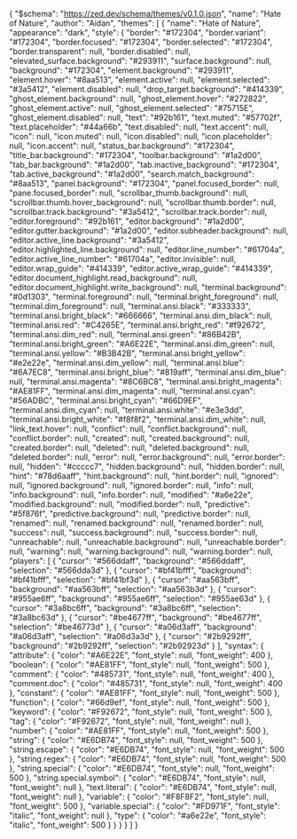 
{
  "$schema": "https://zed.dev/schema/themes/v0.1.0.json",
  "name": "Hate of Nature",
  "author": "Aidan",
  "themes": [
    {
      "name": "Hate of Nature",
      "appearance": "dark",
      "style": {
        "border": "#172304",
        "border.variant": "#172304",
        "border.focused": "#172304",
        "border.selected": "#172304",
        "border.transparent": null,
        "border.disabled": null,
        "elevated_surface.background": "#293911",
        "surface.background": null,
        "background": "#172304",
        "element.background": "#293911",
        "element.hover": "#8aa513",
        "element.active": null,
        "element.selected": "#3a5412",
        "element.disabled": null,
        "drop_target.background": "#414339",
        "ghost_element.background": null,
        "ghost_element.hover": "#272822",
        "ghost_element.active": null,
        "ghost_element.selected": "#75715E",
        "ghost_element.disabled": null,
        "text": "#92b161",
        "text.muted": "#57702f",
        "text.placeholder": "#44a66b",
        "text.disabled": null,
        "text.accent": null,
        "icon": null,
        "icon.muted": null,
        "icon.disabled": null,
        "icon.placeholder": null,
        "icon.accent": null,
        "status_bar.background": "#172304",
        "title_bar.background": "#172304",
        "toolbar.background": "#1a2d00",
        "tab_bar.background": "#1a2d00",
        "tab.inactive_background": "#172304",
        "tab.active_background": "#1a2d00",
        "search.match_background": "#8aa513",
        "panel.background": "#172304",
        "panel.focused_border": null,
        "pane.focused_border": null,
        "scrollbar_thumb.background": null,
        "scrollbar.thumb.hover_background": null,
        "scrollbar.thumb.border": null,
        "scrollbar.track.background": "#3a5412",
        "scrollbar.track.border": null,
        "editor.foreground": "#92b161",
        "editor.background": "#1a2d00",
        "editor.gutter.background": "#1a2d00",
        "editor.subheader.background": null,
        "editor.active_line.background": "#3a5412",
        "editor.highlighted_line.background": null,
        "editor.line_number": "#61704a",
        "editor.active_line_number": "#61704a",
        "editor.invisible": null,
        "editor.wrap_guide": "#414339",
        "editor.active_wrap_guide": "#414339",
        "editor.document_highlight.read_background": null,
        "editor.document_highlight.write_background": null,
        "terminal.background": "#0d1303",
        "terminal.foreground": null,
        "terminal.bright_foreground": null,
        "terminal.dim_foreground": null,
        "terminal.ansi.black": "#333333",
        "terminal.ansi.bright_black": "#666666",
        "terminal.ansi.dim_black": null,
        "terminal.ansi.red": "#C4265E",
        "terminal.ansi.bright_red": "#f92672",
        "terminal.ansi.dim_red": null,
        "terminal.ansi.green": "#86B42B",
        "terminal.ansi.bright_green": "#A6E22E",
        "terminal.ansi.dim_green": null,
        "terminal.ansi.yellow": "#B3B42B",
        "terminal.ansi.bright_yellow": "#e2e22e",
        "terminal.ansi.dim_yellow": null,
        "terminal.ansi.blue": "#6A7EC8",
        "terminal.ansi.bright_blue": "#819aff",
        "terminal.ansi.dim_blue": null,
        "terminal.ansi.magenta": "#8C6BC8",
        "terminal.ansi.bright_magenta": "#AE81FF",
        "terminal.ansi.dim_magenta": null,
        "terminal.ansi.cyan": "#56ADBC",
        "terminal.ansi.bright_cyan": "#66D9EF",
        "terminal.ansi.dim_cyan": null,
        "terminal.ansi.white": "#e3e3dd",
        "terminal.ansi.bright_white": "#f8f8f2",
        "terminal.ansi.dim_white": null,
        "link_text.hover": null,
        "conflict": null,
        "conflict.background": null,
        "conflict.border": null,
        "created": null,
        "created.background": null,
        "created.border": null,
        "deleted": null,
        "deleted.background": null,
        "deleted.border": null,
        "error": null,
        "error.background": null,
        "error.border": null,
        "hidden": "#ccccc7",
        "hidden.background": null,
        "hidden.border": null,
        "hint": "#78d6aaff",
        "hint.background": null,
        "hint.border": null,
        "ignored": null,
        "ignored.background": null,
        "ignored.border": null,
        "info": null,
        "info.background": null,
        "info.border": null,
        "modified": "#a6e22e",
        "modified.background": null,
        "modified.border": null,
        "predictive": "#5f876f",
        "predictive.background": null,
        "predictive.border": null,
        "renamed": null,
        "renamed.background": null,
        "renamed.border": null,
        "success": null,
        "success.background": null,
        "success.border": null,
        "unreachable": null,
        "unreachable.background": null,
        "unreachable.border": null,
        "warning": null,
        "warning.background": null,
        "warning.border": null,
        "players": [
          {
            "cursor": "#566ddaff",
            "background": "#566ddaff",
            "selection": "#566dda3d"
          },
          {
            "cursor": "#bf41bfff",
            "background": "#bf41bfff",
            "selection": "#bf41bf3d"
          },
          {
            "cursor": "#aa563bff",
            "background": "#aa563bff",
            "selection": "#aa563b3d"
          },
          {
            "cursor": "#955ae6ff",
            "background": "#955ae6ff",
            "selection": "#955ae63d"
          },
          {
            "cursor": "#3a8bc6ff",
            "background": "#3a8bc6ff",
            "selection": "#3a8bc63d"
          },
          {
            "cursor": "#be4677ff",
            "background": "#be4677ff",
            "selection": "#be46773d"
          },
          {
            "cursor": "#a06d3aff",
            "background": "#a06d3aff",
            "selection": "#a06d3a3d"
          },
          {
            "cursor": "#2b9292ff",
            "background": "#2b9292ff",
            "selection": "#2b92923d"
          }
        ],
        "syntax": {
          "attribute": {
            "color": "#A6E22E",
            "font_style": null,
            "font_weight": 400
          },
          "boolean": {
            "color": "#AE81FF",
            "font_style": null,
            "font_weight": 500
          },
          "comment": {
            "color": "#485731",
            "font_style": null,
            "font_weight": 400
          },
          "comment.doc": {
            "color": "#485731",
            "font_style": null,
            "font_weight": 400
          },
          "constant": {
            "color": "#AE81FF",
            "font_style": null,
            "font_weight": 500
          },
          "function": {
            "color": "#66d9ef",
            "font_style": null,
            "font_weight": 500
          },
          "keyword": {
            "color": "#F92672",
            "font_style": null,
            "font_weight": 500
          },
          "tag": {
            "color": "#F92672",
            "font_style": null,
            "font_weight": null
          },
          "number": {
            "color": "#AE81FF",
            "font_style": null,
            "font_weight": 500
          },
          "string": {
            "color": "#E6DB74",
            "font_style": null,
            "font_weight": 500
          },
          "string.escape": {
            "color": "#E6DB74",
            "font_style": null,
            "font_weight": 500
          },
          "string.regex": {
            "color": "#E6DB74",
            "font_style": null,
            "font_weight": 500
          },
          "string.special": {
            "color": "#E6DB74",
            "font_style": null,
            "font_weight": 500
          },
          "string.special.symbol": {
            "color": "#E6DB74",
            "font_style": null,
            "font_weight": null
          },
          "text.literal": {
            "color": "#E6DB74",
            "font_style": null,
            "font_weight": null
          },
          "variable": {
            "color": "#F8F8F2",
            "font_style": null,
            "font_weight": 500
          },
          "variable.special": {
            "color": "#FD971F",
            "font_style": "italic",
            "font_weight": null
          },
          "type": {
            "color": "#a6e22e",
            "font_style": "italic",
            "font_weight": 500
          }
        }
      }
    }
  ]
}
